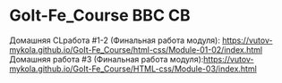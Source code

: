 # GoIt-Fe_Course BBC CB
Домашняя CLработа #1-2 (Финальная работа модуля): https://vutov-mykola.github.io/GoIt-Fe_Course/html-css/Module-01-02/index.html
Домашняя работа #3   (Финальная работа модуля):https://vutov-mykola.github.io/GoIt-Fe_Course/HTML-css/Module-03/index.html
